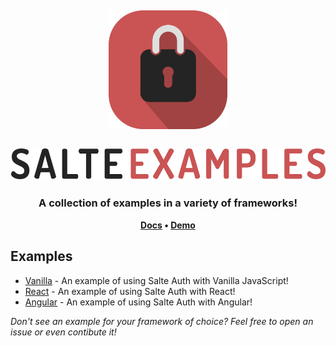 <h2 align="center">
  <div>
    <a href="https://github.com/salte-auth/examples">
      <img height="190px" src="https://raw.githubusercontent.com/salte-auth/logos/master/images/logo.svg?sanitize=true">
      <br>
      <br>
      <img height="50px" src="https://raw.githubusercontent.com/salte-auth/logos/master/images/%40salte-auth/examples.svg?sanitize=true">
    </a>
  </div>
</h2>

<h3 align="center">
  A collection of examples in a variety of frameworks!
</h3>

<p align="center">
	<strong>
		<a href="https://salte-auth.gitbook.io">Docs</a>
		•
		<a href="https://salte-auth-demo.glitch.me">Demo</a>
	</strong>
</p>

## Examples

- [Vanilla](./vanilla) - An example of using Salte Auth with Vanilla JavaScript!
- [React](./react) - An example of using Salte Auth with React!
- [Angular](./angular) - An example of using Salte Auth with Angular!

_Don't see an example for your framework of choice? Feel free to open an issue or even contibute it!_
